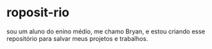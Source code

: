 # roposit-rio
sou um aluno do enino médio, me chamo Bryan, e estou criando esse repositório para salvar meus projetos e trabalhos.
